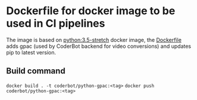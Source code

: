 # Dockerfile for docker image to be used in CI pipelines

The image is based on [python:3.5-stretch](https://hub.docker.com/layers/python/library/python/3.5-stretch/images/sha256-cc7edf6ddd935a4dcf0f171b2d9231b6ddaa799d2c23b3da47f4acf9386073b5) docker image, the [Dockerfile](Dockerfile) adds gpac (used by CoderBot backend for video conversions) and updates pip to latest version.

## Build command

`docker build . -t coderbot/python-gpac:<tag>`
`docker push coderbot/python-gpac:<tag>`

